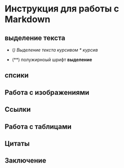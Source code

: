 # Инструкция для работы с  Markdown

## выделение текста
* (*) Выделение текста курсивом * курсив*

* (**)  полужирноый шрифт   **выделение**


## спсики

## Работа с изображениями

## Ссылки

## Работа с таблицами

## Цитаты

## Заключение
